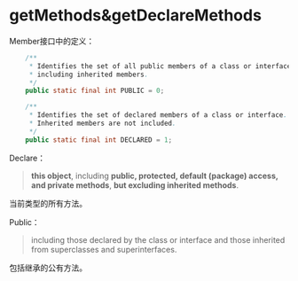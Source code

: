 # getMethods&getDeclareMethods

Member接口中的定义：

```java
    /**
     * Identifies the set of all public members of a class or interface,
     * including inherited members.
     */
    public static final int PUBLIC = 0;

    /**
     * Identifies the set of declared members of a class or interface.
     * Inherited members are not included.
     */
    public static final int DECLARED = 1;
```

Declare：

> **this object**, including **public, protected, default \(package\) access, and private methods**, **but excluding inherited methods**.

当前类型的所有方法。

Public：

> including those declared by the class or interface and those inherited from superclasses and superinterfaces.

包括继承的公有方法。

